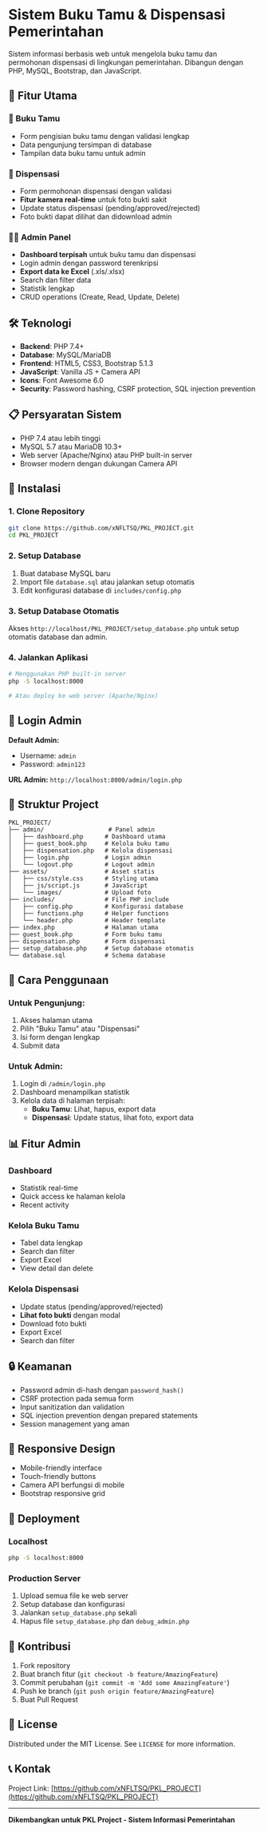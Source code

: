 # Sistem Buku Tamu & Dispensasi Pemerintahan

Sistem informasi berbasis web untuk mengelola buku tamu dan permohonan dispensasi di lingkungan pemerintahan. Dibangun dengan PHP, MySQL, Bootstrap, dan JavaScript.

## 🚀 Fitur Utama

### 📖 Buku Tamu
- Form pengisian buku tamu dengan validasi lengkap
- Data pengunjung tersimpan di database
- Tampilan data buku tamu untuk admin

### 📄 Dispensasi
- Form permohonan dispensasi dengan validasi
- **Fitur kamera real-time** untuk foto bukti sakit
- Update status dispensasi (pending/approved/rejected)
- Foto bukti dapat dilihat dan didownload admin

### 👨‍💼 Admin Panel
- **Dashboard terpisah** untuk buku tamu dan dispensasi
- Login admin dengan password terenkripsi
- **Export data ke Excel** (.xls/.xlsx)
- Search dan filter data
- Statistik lengkap
- CRUD operations (Create, Read, Update, Delete)

## 🛠️ Teknologi

- **Backend**: PHP 7.4+
- **Database**: MySQL/MariaDB
- **Frontend**: HTML5, CSS3, Bootstrap 5.1.3
- **JavaScript**: Vanilla JS + Camera API
- **Icons**: Font Awesome 6.0
- **Security**: Password hashing, CSRF protection, SQL injection prevention

## 📋 Persyaratan Sistem

- PHP 7.4 atau lebih tinggi
- MySQL 5.7 atau MariaDB 10.3+
- Web server (Apache/Nginx) atau PHP built-in server
- Browser modern dengan dukungan Camera API

## 🔧 Instalasi

### 1. Clone Repository
```bash
git clone https://github.com/xNFLTSQ/PKL_PROJECT.git
cd PKL_PROJECT
```

### 2. Setup Database
1. Buat database MySQL baru
2. Import file `database.sql` atau jalankan setup otomatis
3. Edit konfigurasi database di `includes/config.php`

### 3. Setup Database Otomatis
Akses `http://localhost/PKL_PROJECT/setup_database.php` untuk setup otomatis database dan admin.

### 4. Jalankan Aplikasi
```bash
# Menggunakan PHP built-in server
php -S localhost:8000

# Atau deploy ke web server (Apache/Nginx)
```

## 🔐 Login Admin

**Default Admin:**
- Username: `admin`
- Password: `admin123`

**URL Admin:** `http://localhost:8000/admin/login.php`

## 📁 Struktur Project

```
PKL_PROJECT/
├── admin/                  # Panel admin
│   ├── dashboard.php      # Dashboard utama
│   ├── guest_book.php     # Kelola buku tamu
│   ├── dispensation.php   # Kelola dispensasi
│   ├── login.php          # Login admin
│   └── logout.php         # Logout admin
├── assets/                # Asset statis
│   ├── css/style.css      # Styling utama
│   ├── js/script.js       # JavaScript
│   └── images/            # Upload foto
├── includes/              # File PHP include
│   ├── config.php         # Konfigurasi database
│   ├── functions.php      # Helper functions
│   └── header.php         # Header template
├── index.php              # Halaman utama
├── guest_book.php         # Form buku tamu
├── dispensation.php       # Form dispensasi
├── setup_database.php     # Setup database otomatis
└── database.sql           # Schema database
```

## 🎯 Cara Penggunaan

### Untuk Pengunjung:
1. Akses halaman utama
2. Pilih "Buku Tamu" atau "Dispensasi"
3. Isi form dengan lengkap
4. Submit data

### Untuk Admin:
1. Login di `/admin/login.php`
2. Dashboard menampilkan statistik
3. Kelola data di halaman terpisah:
   - **Buku Tamu**: Lihat, hapus, export data
   - **Dispensasi**: Update status, lihat foto, export data

## 📊 Fitur Admin

### Dashboard
- Statistik real-time
- Quick access ke halaman kelola
- Recent activity

### Kelola Buku Tamu
- Tabel data lengkap
- Search dan filter
- Export Excel
- View detail dan delete

### Kelola Dispensasi
- Update status (pending/approved/rejected)
- **Lihat foto bukti** dengan modal
- Download foto bukti
- Export Excel
- Search dan filter

## 🔒 Keamanan

- Password admin di-hash dengan `password_hash()`
- CSRF protection pada semua form
- Input sanitization dan validation
- SQL injection prevention dengan prepared statements
- Session management yang aman

## 📱 Responsive Design

- Mobile-friendly interface
- Touch-friendly buttons
- Camera API berfungsi di mobile
- Bootstrap responsive grid

## 🚀 Deployment

### Localhost
```bash
php -S localhost:8000
```

### Production Server
1. Upload semua file ke web server
2. Setup database dan konfigurasi
3. Jalankan `setup_database.php` sekali
4. Hapus file `setup_database.php` dan `debug_admin.php`

## 🤝 Kontribusi

1. Fork repository
2. Buat branch fitur (`git checkout -b feature/AmazingFeature`)
3. Commit perubahan (`git commit -m 'Add some AmazingFeature'`)
4. Push ke branch (`git push origin feature/AmazingFeature`)
5. Buat Pull Request

## 📝 License

Distributed under the MIT License. See `LICENSE` for more information.

## 📞 Kontak

Project Link: [https://github.com/xNFLTSQ/PKL_PROJECT](https://github.com/xNFLTSQ/PKL_PROJECT)

---

**Dikembangkan untuk PKL Project - Sistem Informasi Pemerintahan**
